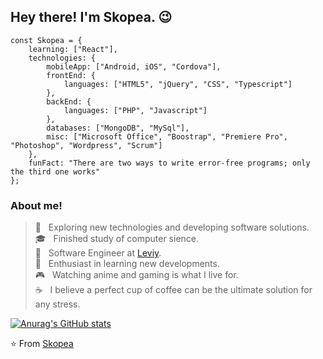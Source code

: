 <h2> Hey there! I'm Skopea. 😉 </h2>

```
const Skopea = {
    learning: ["React"],
    technologies: {
        mobileApp: ["Android, iOS", "Cordova"],
        frontEnd: {
            languages: ["HTML5", "jQuery", "CSS", "Typescript"]
        },
        backEnd: {
            languages: ["PHP", "Javascript"]
        },
        databases: ["MongoDB", "MySql"],
        misc: ["Microsoft Office", "Boostrap", "Premiere Pro", "Photoshop", "Wordpress", "Scrum"]
    },
    funFact: "There are two ways to write error-free programs; only the third one works"
};
```

<h3> About me! </h3>

> 🤔 &nbsp; Exploring new technologies and developing software solutions. <br>
> 🎓 &nbsp; Finished study of computer sience. <br>
> 🌊 &nbsp; Software Engineer at [Leviy](https://leviy.com/). <br>
> 🌱 &nbsp; Enthusiast in learning new developments. <br>
> 🎮 &nbsp; Watching anime and gaming is what I live for. <br>
> ☕ &nbsp; I believe a perfect cup of coffee can be the ultimate solution for any stress. <br>

[![Anurag's GitHub stats](https://github-readme-stats.vercel.app/api?username=Skopea)](https://github.com/anuraghazra/github-readme-stats)

⭐️ From [Skopea](https://github.com/Skopea)
